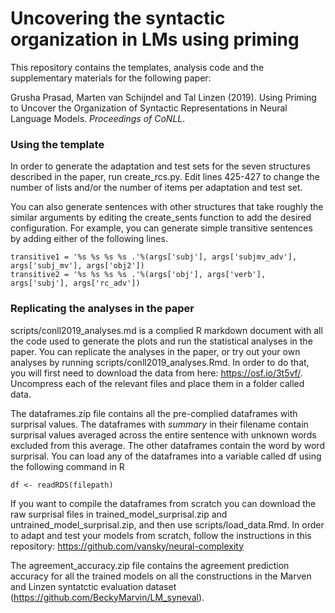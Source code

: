 # Uncovering the syntactic organization in LMs using priming

This repository contains the templates, analysis code and the supplementary materials for the following paper:

Grusha Prasad, Marten van Schijndel and Tal Linzen (2019). Using Priming to Uncover the Organization of Syntactic Representations in Neural Language Models. *Proceedings of CoNLL*.

### Using the template
In order to generate the adaptation and test sets for the seven structures described in the paper, run create_rcs.py. Edit lines 425-427 to change the number of lists and/or the number of items per adaptation and test set. 

You can also generate sentences with other structures that take roughly the similar arguments by editing the create_sents function to add the desired configuration. For example, you can generate simple transitive sentences by adding either of the following lines. 

```
transitive1 = '%s %s %s %s .'%(args['subj'], args['subjmv_adv'], args['subj_mv'], args['obj2'])
transitive2 = '%s %s %s %s .'%(args['obj'], args['verb'], args['subj'], args['rc_adv'])
```


### Replicating the analyses in the paper
scripts/conll2019_analyses.md is a complied R markdown document with all the code used to generate the plots and run the statistical analyses in the paper. You can replicate the analyses in the paper, or try out your own analyses by running scripts/conll2019_analyses.Rmd. In order to do that, you will first need to download the data from here: https://osf.io/3t5vf/. Uncompress each of the relevant files and place them in a folder called data.
  
The dataframes.zip file contains all the pre-complied dataframes with surprisal values. The dataframes with *summary* in their filename contain surprisal values averaged across the entire sentence with unknown words excluded from this average. The other dataframes contain the word by word surprisal. You can load any of the dataframes into a variable called df using the following command in R

```
df <- readRDS(filepath)
```

If you want to compile the dataframes from scratch you can download the raw surprisal files in trained_model_surprisal.zip and untrained_model_surprisal.zip, and then use scripts/load_data.Rmd. In order to adapt and test your models from scratch, follow the instructions in this repository: https://github.com/vansky/neural-complexity

The agreement_accuracy.zip file contains the agreement prediction accuracy for all the trained models on all the constructions in the Marven and Linzen syntatctic evaluation dataset (https://github.com/BeckyMarvin/LM_syneval). 
  
